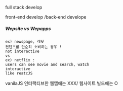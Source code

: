 full stack develop

front-end develop
/back-end develope

##### Wepsite vs Wepapps

```
ex) newspage, 레딧 
컨텐츠를 단순히 소비하는 경우 !
not interactive
vs
ex) netflix : 
users can see movie and search, watch
interactive
like reatcJS
```

vanilaJS 인터랙티브한 웹앱에는 XXX/ 웹사이트 빌드에는 O